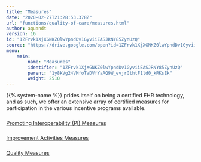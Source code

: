 ```yaml
---
title: "Measures"
date: "2020-02-27T21:28:53.378Z"
url: "functions/quality-of-care/measures.html"
author: aquandt
version: 16
id: "1ZFrvk1XjXGNKZ0lwYpndDv1GyviiEASJRNY85ZynUzQ"
source: "https://drive.google.com/open?id=1ZFrvk1XjXGNKZ0lwYpndDv1GyviiEASJRNY85ZynUzQ"
menu:
    main:
        name: "Measures"
        identifier: "1ZFrvk1XjXGNKZ0lwYpndDv1GyviiEASJRNY85ZynUzQ"
        parent: "1y8kVg24VMfoTaDVfYaAQ9W_evjrGthtF1ld0_kRKsEk"
        weight: 2510
---
```











{{% system-name %}} prides itself on being a certified EHR technology, and as such, we offer an extensive array of certified measures for participation in the various incentive programs available.













### 

[Promoting Interoperability (PI) Measures](measures/promoting-interoperability-pi-measures.html)





### 

[Improvement Activities Measures](measures/improvement-activities-measures.html)





### 

[Quality Measures](measures/quality-measures-list.html)



